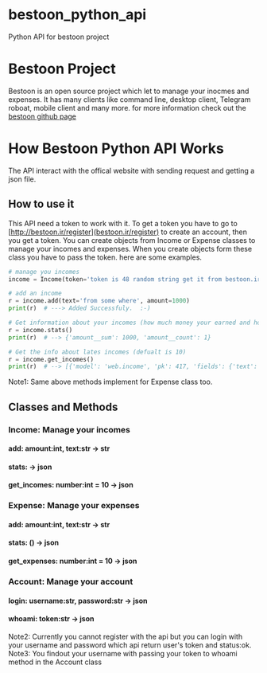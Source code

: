 # bestoon_python_api
Python API for bestoon project


# Bestoon Project

Bestoon is an open source project which let to manage your inocmes and expenses. It has many clients like command line,
desktop client, Telegram roboat, mobile client and many more. 
for more information check out the [bestoon github page](https://github.com/jadijadi/bestoon)

# How Bestoon Python API Works
The API interact with the offical website with sending request and getting a json file. 

## How to use it
This API need a token to work with it. To get a token you have to go to [http://bestoon.ir/register](bestoon.ir/register) to create an account, then you get a token.
You can create objects from Income or Expense classes to manage your incomes and expenses. When you create objects form these class you have to pass the token. here are some examples.

```python
# manage you incomes
income = Income(token='token is 48 random string get it from bestoon.ir/register/')

# add an income
r = income.add(text='from some where', amount=1000)
print(r)  # ---> Added Successfuly.  :-)

# Get information about your incomes (how much money your earned and how many income you added until now)
r = income.stats()
print(r)  # --> {'amount__sum': 1000, 'amount__count': 1}

# Get the info about lates incomes (defualt is 10)
r = income.get_incomes()
print(r)  # --> [{'model': 'web.income', 'pk': 417, 'fields': {'text': 'from some where', 'date': '2019-03-01T12:49:10.650Z', 'amount': 1000, 'user': 839}}]
```
Note1: Same above methods implement for Expense class too.

## Classes and Methods 
### Income: Manage your incomes
  #### add: amount:int, text:str -> str
  #### stats:  -> json
  #### get_incomes: number:int = 10 -> json
  
### Expense: Manage your expenses
  #### add: amount:int, text:str -> str
  #### stats: () -> json
  #### get_expenses: number:int = 10 -> json
  
### Account: Manage your account
  #### login: username:str, password:str -> json
  #### whoami: token:str -> json
  
        
Note2: Currently you cannot register with the api but you can login with your username and password which api return user's token and status:ok. 
Note3: You findout your username with passing your token to whoami method in the Account class

